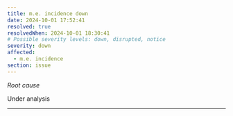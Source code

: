 ```yaml
---
title: m.e. incidence down
date: 2024-10-01 17:52:41
resolved: true
resolvedWhen: 2024-10-01 18:30:41
# Possible severity levels: down, disrupted, notice
severity: down
affected:
  - m.e. incidence
section: issue
---
```


*Root cause*

Under analysis

---


